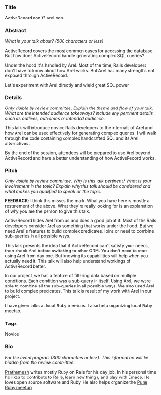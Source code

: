 ### Title

ActiveRecord can't? Arel can.

### Abstract

_What is your talk about? (500 characters or less)_

ActiveRecord covers the most common cases for accessing the
database. But how does ActiveRecord handle generating complex SQL queries? 

Under the hood it's handled by Arel. Most of the time, Rails developers don't have to know about how Arel works. But Arel has many strengths not exposed through ActiveRecord. 

Let's experiment with Arel directly and wield great SQL power.

### Details

_Only visible by review committee._
_Explain the theme and flow of your talk. What are the intended audience takeaways?_
_Include any pertinent details such as outlines, outcomes or intended audience._

This talk will introduce novice Rails developers to the internals
of Arel and how Arel can be used effectively for generating complex
queries. I will
walk through the code containing complex handcrafted SQL and its Arel
alternatives. 

By the end of the session, attendees will be prepared to use Arel beyond ActiveRecord and have a better understanding of how ActiveRecord works.

### Pitch

_Only visible by review committee._
_Why is this talk pertinent? What is your involvement in the topic?_
_Explain why this talk should be considered and what makes you qualified to speak on the topic._

**FEEDBACK**: I think this misses the mark. What you have here is mostly a restatement of the above. What they're really looking for is an explanation of why *you* are the person to give this talk.

ActiveRecord hides Arel from us and does a good job at it. Most of
the Rails developers consider Arel as something that works under the
hood. But we need Arel's features to build complex predicates, joins or need to
combine sub-queries in all possible ways.

This talk presents the idea that if ActiveRecord can't satisfy your
needs, then check Arel before switching to other ORM. You don't need
to start using Arel from day one. But knowing its capabilities will
help when you actually need it. This talk will also help understand
workings of ActiveRecord better.

In our project, we had a feature of filtering data based on multiple
conditions. Each condition was a sub-query in itself. Using Arel, we
were able to combine all the sub-queries in all possible ways. We also
used Arel to build complex predicates. This talk is result of my work
with Arel in our project.

I have given talks at local Ruby meetups. I also help organizing local Ruby meetup.

### Tags

Novice

### Bio

_For the event program (300 characters or less)._
_This information will be hidden from the review committee._

[Prathamesh](https://github.com/prathamesh-sonpatki) writes mostly Ruby on Rails for his day job.
In his personal time he likes to contribute to
[Rails](http://contributors.rubyonrails.org/contributors/prathamesh-sonpatki/commits),
learn new things, and play with Emacs. He loves open source software and Ruby.
He also helps organize the [Pune Ruby meetup](http://www.punerb.org).
